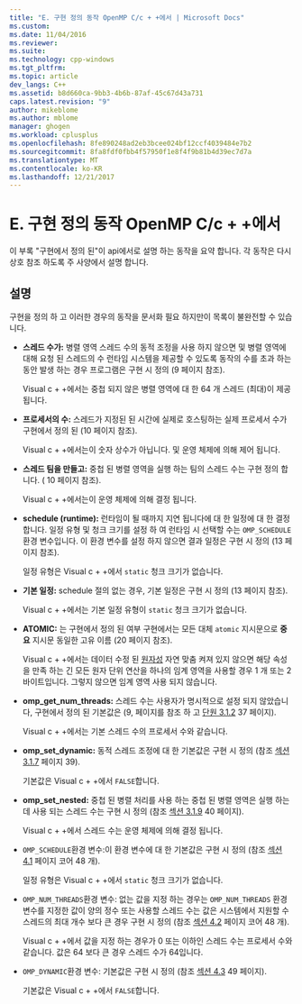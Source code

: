```yaml
---
title: "E. 구현 정의 동작 OpenMP C/c + +에서 | Microsoft Docs"
ms.custom: 
ms.date: 11/04/2016
ms.reviewer: 
ms.suite: 
ms.technology: cpp-windows
ms.tgt_pltfrm: 
ms.topic: article
dev_langs: C++
ms.assetid: b8d660ca-9bb3-4b6b-87af-45c67d43a731
caps.latest.revision: "9"
author: mikeblome
ms.author: mblome
manager: ghogen
ms.workload: cplusplus
ms.openlocfilehash: 8fe890248ad2eb3bcee024bf12ccf4039484e7b2
ms.sourcegitcommit: 8fa8fdf0fbb4f57950f1e8f4f9b81b4d39ec7d7a
ms.translationtype: MT
ms.contentlocale: ko-KR
ms.lasthandoff: 12/21/2017
---
```

# <a name="e-implementation-defined-behaviors-in-openmp-cc"></a>E. 구현 정의 동작 OpenMP C/c + +에서
이 부록 "구현에서 정의 된"이 api에서로 설명 하는 동작을 요약 합니다.  각 동작은 다시 상호 참조 하도록 주 사양에서 설명 합니다.  
  
## <a name="remarks"></a>설명  
 구현을 정의 하 고 이러한 경우의 동작을 문서화 필요 하지만이 목록이 불완전할 수 있습니다.  
  
-   **스레드 수가:** 병렬 영역 스레드 수의 동적 조정을 사용 하지 않으면 및 병렬 영역에 대해 요청 된 스레드의 수 런타임 시스템을 제공할 수 있도록 동작의 수를 초과 하는 동안 발생 하는 경우 프로그램은 구현 시 정의 (9 페이지 참조).  
  
     Visual c + +에서는 중첩 되지 않은 병렬 영역에 대 한 64 개 스레드 (최대)이 제공 됩니다.  
  
-   **프로세서의 수:** 스레드가 지정된 된 시간에 실제로 호스팅하는 실제 프로세서 수가 구현에서 정의 된 (10 페이지 참조).  
  
     Visual c + +에서는이 숫자 상수가 아닙니다. 및 운영 체제에 의해 제어 됩니다.  
  
-   **스레드 팀을 만들고:** 중첩 된 병렬 영역을 실행 하는 팀의 스레드 수는 구현 정의 합니다. ( 10 페이지 참조).  
  
     Visual c + +에서는이 운영 체제에 의해 결정 됩니다.  
  
-   **schedule (runtime):** 런타임이 될 때까지 지연 됩니다에 대 한 일정에 대 한 결정 합니다. 일정 유형 및 청크 크기를 설정 하 여 런타임 시 선택할 수는 `OMP_SCHEDULE` 환경 변수입니다. 이 환경 변수를 설정 하지 않으면 결과 일정은 구현 시 정의 (13 페이지 참조).  
  
     일정 유형은 Visual c + +에서 `static` 청크 크기가 없습니다.  
  
-   **기본 일정:** schedule 절의 없는 경우, 기본 일정은 구현 시 정의 (13 페이지 참조).  
  
     Visual c + +에서는 기본 일정 유형이 `static` 청크 크기가 없습니다.  
  
-   **ATOMIC:** 는 구현에서 정의 된 여부 구현에서는 모든 대체 `atomic` 지시문으로 **중요** 지시문 동일한 고유 이름 (20 페이지 참조).  
  
     Visual c + +에서는 데이터 수정 된 [원자성](../../parallel/openmp/reference/atomic.md) 자연 맞춤 켜져 있지 않으면 해당 속성을 만족 하는 긴 모든 원자 단위 연산을 하나의 임계 영역을 사용할 경우 1 개 또는 2 바이트입니다. 그렇지 않으면 임계 영역 사용 되지 않습니다.  
  
-   **omp_get_num_threads:** 스레드 수는 사용자가 명시적으로 설정 되지 않았습니다, 구현에서 정의 된 기본값은 (9, 페이지를 참조 하 고 [단원 3.1.2](../../parallel/openmp/3-1-2-omp-get-num-threads-function.md) 37 페이지).  
  
     Visual c + +에서는 기본 스레드 수의 프로세서 수와 같습니다.  
  
-   **omp_set_dynamic:** 동적 스레드 조정에 대 한 기본값은 구현 시 정의 (참조 [섹션 3.1.7](../../parallel/openmp/3-1-7-omp-set-dynamic-function.md) 페이지 39).  
  
     기본값은 Visual c + +에서 `FALSE`합니다.  
  
-   **omp_set_nested:** 중첩 된 병렬 처리를 사용 하는 중첩 된 병렬 영역은 실행 하는 데 사용 되는 스레드 수는 구현 시 정의 (참조 [섹션 3.1.9](../../parallel/openmp/3-1-9-omp-set-nested-function.md) 40 페이지).  
  
     Visual c + +에서 스레드 수는 운영 체제에 의해 결정 됩니다.  
  
-   `OMP_SCHEDULE`환경 변수:이 환경 변수에 대 한 기본값은 구현 시 정의 (참조 [섹션 4.1](../../parallel/openmp/4-1-omp-schedule.md) 페이지 코어 48 개).  
  
     일정 유형은 Visual c + +에서 `static` 청크 크기가 없습니다.  
  
-   `OMP_NUM_THREADS`환경 변수: 없는 값을 지정 하는 경우는 `OMP_NUM_THREADS` 환경 변수를 지정한 값이 양의 정수 또는 사용할 스레드 수는 값은 시스템에서 지원할 수 스레드의 최대 개수 보다 큰 경우 구현 시 정의 (참조 [섹션 4.2](../../parallel/openmp/4-2-omp-num-threads.md) 페이지 코어 48 개).  
  
     Visual c + +에서 값을 지정 하는 경우가 0 또는 이하인 스레드 수는 프로세서 수와 같습니다.  값은 64 보다 큰 경우 스레드 수가 64입니다.  
  
-   `OMP_DYNAMIC`환경 변수: 기본값은 구현 시 정의 (참조 [섹션 4.3](../../parallel/openmp/4-3-omp-dynamic.md) 49 페이지).  
  
     기본값은 Visual c + +에서 `FALSE`합니다.
